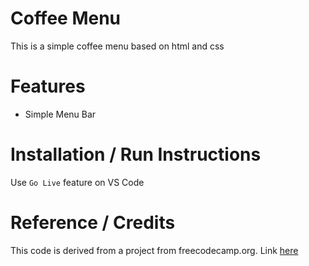 # Coffee Menu

This is a simple coffee menu based on html and css

# Features

- Simple Menu Bar

# Installation / Run Instructions

Use `Go Live` feature on VS Code

# Reference / Credits

This code is derived from a project
from freecodecamp.org. Link [here](https://www.freecodecamp.org/learn/2022/responsive-web-design/#learn-html-by-building-a-cat-photo-app)
